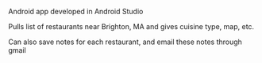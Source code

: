 Android app developed in Android Studio

Pulls list of restaurants near Brighton, MA and gives cuisine type, map, etc.

Can also save notes for each restaurant, and email these notes through gmail
